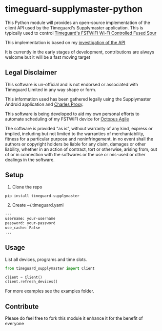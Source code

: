 # timeguard-supplymaster-python

This Python module will provides an open-source implementation of the client API used by the Timeguard's Supplymaster application. This is typically used to control [Timeguard's FSTWIFI Wi-Fi Controlled Fused Spur](https://www.timeguard.com/products/time/immersion-and-general-purpose-timeswitches/wi-fi-controlled-fused-spur)

This implementation is based on my [investigation of the API](https://github.com/rjpearce/timeguard-supplymaster)

It is currently in the early stages of development, contributions are always welcome but it will be a fast moving target

## Legal Disclaimer

This software is un-official and is not endorsed or associated with Timeguard Limited in any way shape or form.

This information used has been gathered legally using the Supplymaster Android application and [Charles Proxy](https://www.charlesproxy.com).

This software is being developed to aid my own personal efforts to automate scheduling of my FSTWIFI device for [Octopus Agile](https://octopus.energy/agile/)

The software is provided “as is”, without warranty of any kind, express or implied, including but not limited to the warranties of merchantability, fitness for a particular purpose and noninfringement. in no event shall the authors or copyright holders be liable for any claim, damages or other liability, whether in an action of contract, tort or otherwise, arising from, out of or in connection with the softwares or the use or mis-used or other dealings in the software.

## Setup

1. Clone the repo

  ```bash
  pip install timeguard-supplymaster
  ```

2. Create ~/.timeguard.yaml

  ```bash
  ---
  username: your-username
  password: your-password
  use_cache: False
  ...
  ```

## Usage

List all devices, programs and time slots.

```python
from timeguard_supplymaster import Client

client = Client()
client.refresh_devices()

```

For more examples see the examples folder.

## Contribute

Please do feel free to fork this module it enhance it for the benefit of everyone
